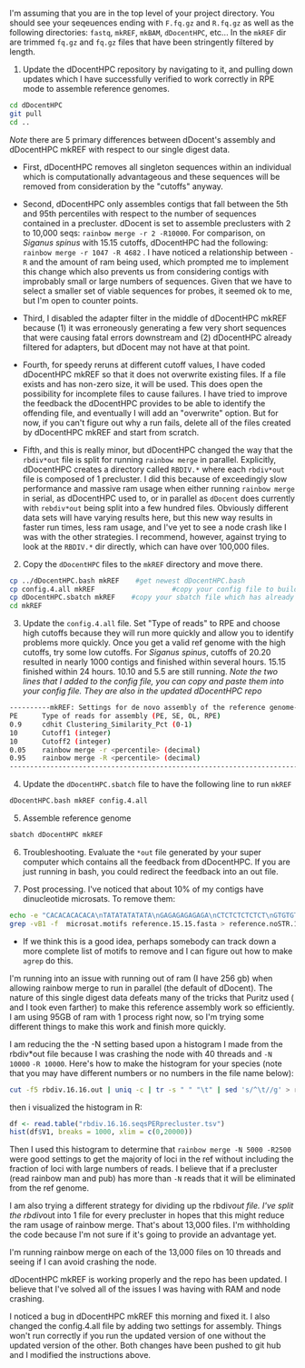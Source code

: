 I'm assuming that you are in the top level of your project directory. You should see your seqeuences ending with `F.fq.gz` and `R.fq.gz` as well as the following directories: `fastq`, `mkREF`, `mkBAM`, `dDocentHPC`, etc...    In the `mkREF` dir are trimmed `fq.gz` and `fq.gz` files that have been stringently filtered by length.  

1. Update the dDocentHPC repository by navigating to it, and pulling down updates which I have successfully verified to work correctly in RPE mode to assemble reference genomes.
  ```bash
  cd dDocentHPC
  git pull
  cd ..
  ```
  *Note* there are 5 primary differences between dDocent's assembly and dDocentHPC mkREF with respect to our single digest data.  

  * First, dDocentHPC removes all singleton sequences within an individual which is computationally advantageous and these sequences will be removed from consideration by the "cutoffs" anyway.  

  * Second, dDocentHPC only assembles contigs that fall between the 5th and 95th percentiles with respect to the number of sequences contained in a precluster. dDocent is set to assemble preclusters with 2 to 10,000 seqs: `rainbow merge -r 2 -R10000`.  For comparison, on _Siganus spinus_ with 15.15 cutoffs, dDocentHPC had the following: `rainbow merge -r 1047 -R 4682` .  I have noticed a relationship between `-R` and the amount of ram being used, which prompted me to implement this change which also prevents us from considering contigs with improbably small or large numbers of sequences. Given that we have to select a smaller set of viable sequences for probes, it seemed ok to me, but I'm open to counter points.

  * Third, I disabled the adapter filter in the middle of dDocentHPC mkREF because (1) it was erroneously generating a few very short sequences that were causing fatal errors downstream and (2) dDocentHPC already filtered for adapters, but dDocent may not have at that point.  

  * Fourth, for speedy reruns at different cutoff values, I have coded dDocentHPC mkREF so that it does not overwrite existing files.  If a file exists and has non-zero size, it will be used.  This does open the possibility for incomplete files to cause failures.  I have tried to improve the feedback the dDocentHPC provides to be able to identify the offending file, and eventually I will add an "overwrite" option.  But for now, if you can't figure out why a run fails, delete all of the files created by dDocentHPC mkREF and start from scratch.

  * Fifth, and this is really minor, but dDocentHPC changed the way that the `rbdiv*out` file is split for running `rainbow merge` in parallel.  Explicitly, dDocentHPC creates a directory called `RBDIV.*` where each `rbdiv*out` file is composed of 1 precluster.  I did this because of exceedingly slow performance and massive ram usage when either running `rainbow merge` in serial, as dDocentHPC used to, or in parallel as `dDocent` does currently with `rebdiv*out` being split into a few hundred files. Obviously different data sets will have varying results here, but this new way results in faster run times, less ram usage, and I've yet to see a node crash like I was with the other strategies.  I recommend, however, against trying to look at the `RBDIV.*` dir directly, which can have over 100,000 files.

2. Copy the `dDocentHPC` files to the `mkREF` directory and move there.
  ```bash
  cp ../dDocentHPC.bash mkREF    #get newest dDocentHPC.bash
  cp config.4.all mkREF                   #copy your config file to build upon the trim settings
  cp dDocentHPC.sbatch mkREF    #copy your sbatch file which has already been customized to your system
  cd mkREF
  ```

3. Update the `config.4.all` file.  Set "Type of reads" to RPE and choose high cutoffs because they will run more quickly and allow you to identify problems more quickly.  Once you get a valid ref genome with the high cutoffs, try some low cutoffs.  For _Siganus spinus_, cutoffs of 20.20 resulted in nearly 1000 contigs and finished within several hours.  15.15 finished within 24 hours.  10.10 and 5.5 are still running. *Note the two lines that I added to the config file, you can copy and paste them into your config file.  They are also in the updated dDocentHPC repo*

  ```bash
----------mkREF: Settings for de novo assembly of the reference genome--------------------------------------------
PE		Type of reads for assembly (PE, SE, OL, RPE)					PE=ddRAD & ezRAD pairedend, non-overlapping reads; SE=singleend reads; OL=ddRAD & ezRAD overlapping reads, miseq; RPE=oregonRAD, restriction site + random shear
0.9		cdhit Clustering_Similarity_Pct (0-1)							Use cdhit to cluster and collapse uniq reads by similarity threshold
10		Cutoff1 (integer)												Use unique reads that have at least this much coverage for making the reference	genome
10		Cutoff2 (integer)												Use unique reads that occur in at least this many individuals for making the reference genome
0.05	rainbow merge -r <percentile> (decimal) 						Percentile-based minimum number of seqs to assemble in a precluster
0.95	rainbow merge -R <percentile> (decimal)							Percentile-based maximum number of seqs to assemble in a precluster
------------------------------------------------------------------------------------------------------------------
  ```

4. Update the `dDocentHPC.sbatch` file to have the following line to run `mkREF`

  ```bash
  dDocentHPC.bash mkREF config.4.all
  ```

5. Assemble reference genome

  ```bash
  sbatch dDocentHPC mkREF
  ```

6. Troubleshooting.  Evaluate the `*out` file generated by your super computer which contains all the feedback from dDocentHPC.  If you are just running in bash, you could redirect the feedback into an out file.

7. Post processing.  I've noticed that about 10% of my contigs have dinucleotide microsats.  To remove them:

```bash
echo -e "CACACACACACA\nTATATATATATA\nGAGAGAGAGAGA\nCTCTCTCTCTCT\nGTGTGTGTGTGT\nGCGCGCGCGCGC" > microsat.motifs
grep -vB1 -f  microsat.motifs reference.15.15.fasta > reference.noSTR.15.15.fasta
```
  * If we think this is a good idea, perhaps somebody can track down a more complete list of motifs to remove and I can figure out how to make `agrep` do this. 
  
I'm running into an issue with running out of ram (I have 256 gb) when allowing rainbow merge to run in parallel (the default of dDocent).  The nature of this single digest data defeats many of the tricks that Puritz used ( and I took even farther) to make this reference assembly work so efficiently.  I am using 95GB of ram with 1 process right now, so I'm trying some different things to make this work and finish more quickly.

I am reducing the the -N setting based upon a histogram I made from the rbdiv*out file because I was crashing the node with 40 threads and `-N 10000` `-R 10000`. Here's how to make the histogram for your species (note that you may have different numbers or no numbers in the file name below):
```bash
cut -f5 rbdiv.16.16.out | uniq -c | tr -s " " "\t" | sed 's/^\t//g' > rbdiv.16.16.seqsPERprecluster.tsv
```
then i visualized the histogram in R:
```R
df <- read.table("rbdiv.16.16.seqsPERprecluster.tsv")
hist(df$V1, breaks = 1000, xlim = c(0,20000))
```
Then I used this histogram to determine that `rainbow merge -N 5000 -R2500` were good settings to get the majority of loci in the ref without including the fraction of loci with large numbers of reads.  I believe that if a precluster (read rainbow man and pub) has more than `-N` reads that it will be eliminated from the ref genome.  

I am also trying a different strategy for dividing up the rbdiv*out file.  I've split the rbdiv*out into 1 file for every precluster in hopes that this might reduce the ram usage of rainbow merge.  That's about 13,000 files.  I'm withholding the code because I'm not sure if it's going to provide an advantage yet.

I'm running rainbow merge on each of the 13,000 files on 10 threads and seeing if I can avoid crashing the node.  

dDocentHPC mkREF is working properly and the repo has been updated. I believe that I've solved all of the issues I was having with RAM and node crashing.

I noticed a bug in dDocentHPC mkREF this morning and fixed it. I also changed the config.4.all file by adding two settings for assembly. Things won't run correctly if you run the updated version of one without the updated version of the other. Both changes have been pushed to git hub and I modified the instructions above.
